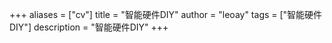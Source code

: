 +++
aliases = ["cv"]
title = "智能硬件DIY"
author = "leoay"
tags = ["智能硬件DIY"]
description = "智能硬件DIY"
+++